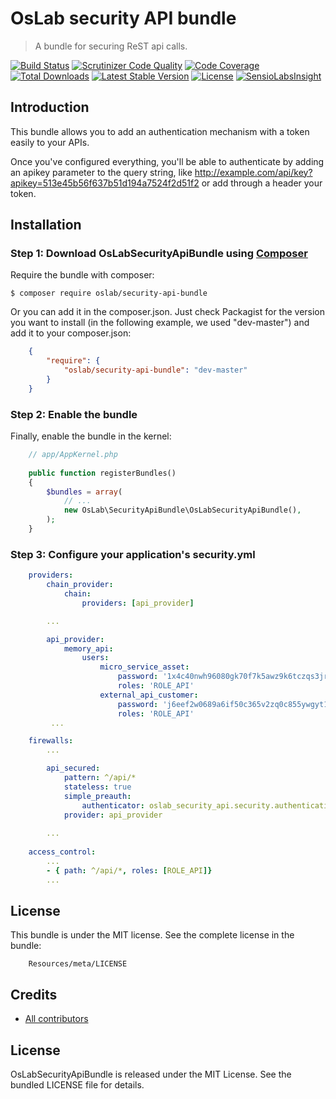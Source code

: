 OsLab security API bundle
========================
> A bundle for securing ReST api calls.

[![Build Status](https://travis-ci.org/OsLab/security-api-bundle.svg?branch=master)](https://travis-ci.org/OsLab/security-api-bundle)
[![Scrutinizer Code Quality](https://scrutinizer-ci.com/g/OsLab/security-api-bundle/badges/quality-score.png?b=master)](https://scrutinizer-ci.com/g/OsLab/security-api-bundle/?branch=master)
[![Code Coverage](https://scrutinizer-ci.com/g/OsLab/security-api-bundle/badges/coverage.png?b=master)](https://scrutinizer-ci.com/g/OsLab/security-api-bundle/?branch=master)
[![Total Downloads](https://poser.pugx.org/OsLab/security-api-bundle/downloads)](https://packagist.org/packages/OsLab/security-api-bundle)
[![Latest Stable Version](https://poser.pugx.org/OsLab/security-api-bundle/v/stable)](https://packagist.org/packages/OsLab/security-api-bundle)
[![License](https://poser.pugx.org/OsLab/security-api-bundle/license)](https://packagist.org/packages/OsLab/SupervisorBundle)
[![SensioLabsInsight](https://insight.sensiolabs.com/projects/21afc65a-16de-463c-9897-e3deb06ac615/mini.png)](https://insight.sensiolabs.com/projects/21afc65a-16de-463c-9897-e3deb06ac615)

Introduction
-------------
This bundle allows you to add an authentication mechanism with a token easily to your APIs.

Once you've configured everything, you'll be able to authenticate by adding an apikey parameter to the query string, like http://example.com/api/key?apikey=513e45b56f637b51d194a7524f2d51f2 
or add through a header your token.

Installation
------------

### Step 1: Download OsLabSecurityApiBundle using [Composer](http://getcomposer.org)

Require the bundle with composer:

    $ composer require oslab/security-api-bundle

Or you can add it in the composer.json. Just check Packagist for the version you want to install (in the following example, we used "dev-master") and add it to your composer.json:

```json
    {
        "require": {
            "oslab/security-api-bundle": "dev-master"
        }
    }
```

### Step 2: Enable the bundle

Finally, enable the bundle in the kernel:

```php
    // app/AppKernel.php
    
    public function registerBundles()
    {
        $bundles = array(
            // ...
            new OsLab\SecurityApiBundle\OsLabSecurityApiBundle(),
        );
    }
```

### Step 3: Configure your application's security.yml

```yml
    providers:
        chain_provider:
            chain:
                providers: [api_provider]

        ...

        api_provider:
            memory_api:
                users:
                    micro_service_asset:
                        password: '1x4c40nwh96080gk70f7k5awz9k6tczqs3jr01z94849n'
                        roles: 'ROLE_API'
                    external_api_customer:
                        password: 'j6eef2w0689a6if50c365v2zq0c855ywgyt106j2b6q5h'
                        roles: 'ROLE_API'
         ...

    firewalls:
        ...

        api_secured:
            pattern: ^/api/*
            stateless: true
            simple_preauth:
                authenticator: oslab_security_api.security.authentication.authenticator
            provider: api_provider
            
        ...
        
    access_control:
        ...
        - { path: ^/api/*, roles: [ROLE_API]}
        ...
```

License
-------

This bundle is under the MIT license. See the complete license in the bundle:

```
    Resources/meta/LICENSE
```

## Credits

* [All contributors](https://github.com/OsLab/slim-monolog/graphs/contributors)

## License

OsLabSecurityApiBundle is released under the MIT License. See the bundled LICENSE file for details.
